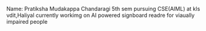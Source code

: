Name: Pratiksha Mudakappa Chandaragi
5th sem
pursuing CSE(AIML) at kls vdit,Haliyal
currently workimg on AI powered signboard readre for viaually impaired people
